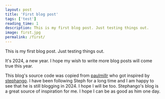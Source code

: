 ```yaml
---
layout: post
title: 'First blog post'
tags: ['test']
reading_time: 1
description: This is my first blog post. Just testing things out.
image: first.jpg
permalink: /first/
---
```


This is my first blog post. Just testing things out.

It's 2024, a new year. I hope my wish to write more blog posts will come true this year.

This blog's source code was copied from [paulmillr](https://paulmillr.com) who got inspired by [stephango](https://stephango.com). I have been following Steph for a long time and I am happy to see that he is still blogging in 2024. I hope I will be too. Stephango's blog is a great source of inspiration for me. I hope I can be as good as him one day.
